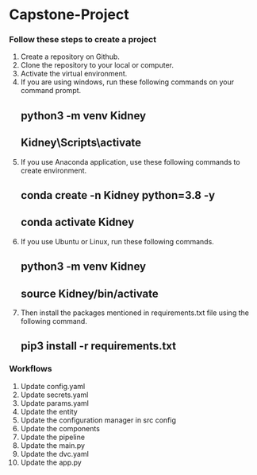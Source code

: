 # Capstone-Project
### Follow these steps to create a project

1. Create a repository on Github.
2. Clone the repository to your local or computer.
3. Activate the virtual environment.
4. If you are using windows, run these following commands on your command prompt. 
    ## python3 -m venv Kidney 
    ## Kidney\Scripts\activate
5. If you use Anaconda application, use these following commands to create environment. 
    ## conda create -n Kidney python=3.8 -y 
    ## conda activate Kidney
6. If you use Ubuntu or Linux, run these following commands. 
    ## python3 -m venv Kidney 
    ## source Kidney/bin/activate
7. Then install the packages mentioned in requirements.txt file using the following command. 
    ## pip3 install -r requirements.txt

### Workflows

1. Update config.yaml
2. Update secrets.yaml
3. Update params.yaml
4. Update the entity
5. Update the configuration manager in src config
6. Update the components
7. Update the pipeline
8. Update the main.py
9. Update the dvc.yaml
10. Update the app.py